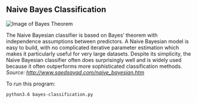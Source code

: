 ## Naive Bayes Classification

![Image of Bayes Theorem](http://www.saedsayad.com/images/Bayes_rule.png)


The Naive Bayesian classifier is based on Bayes’ theorem with independence assumptions between predictors. A Naive Bayesian model is easy to build, with no complicated iterative parameter estimation which makes it particularly useful for very large datasets. Despite its simplicity, the Naive Bayesian classifier often does surprisingly well and is widely used because it often outperforms more sophisticated classification methods.
_Source: http://www.saedsayad.com/naive_bayesian.htm_

To run this program:

```
python3.6 bayes-classification.py
```
